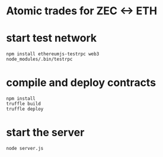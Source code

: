 # Atomic trades for ZEC <-> ETH


# start test network
``` 
npm install ethereumjs-testrpc web3
node_modules/.bin/testrpc
```

# compile and deploy contracts
``` 
npm install
truffle build
truffle deploy
```

# start the server
``` 
node server.js
```
